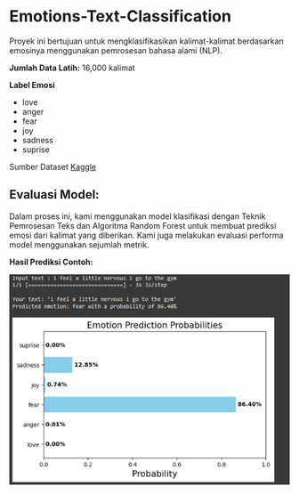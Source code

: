 # Emotions-Text-Classification

Proyek ini bertujuan untuk mengklasifikasikan kalimat-kalimat berdasarkan emosinya menggunakan pemrosesan bahasa alami (NLP).

**Jumlah Data Latih:** 16,000 kalimat

**Label Emosi**
- love
- anger
- fear
- joy
- sadness 
- suprise

Sumber Dataset [Kaggle](https://www.kaggle.com/datasets/praveengovi/emotions-dataset-for-nlp)
## Evaluasi Model:

Dalam proses ini, kami menggunakan model klasifikasi dengan Teknik Pemrosesan Teks dan Algoritma Random Forest untuk membuat prediksi emosi dari kalimat yang diberikan. Kami juga melakukan evaluasi performa model menggunakan sejumlah metrik.

**Hasil Prediksi Contoh:**

![Contoh Hasil Prediksi](tes_model.png)




